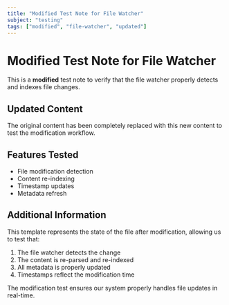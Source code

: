 ```yaml
---
title: "Modified Test Note for File Watcher"
subject: "testing"
tags: ["modified", "file-watcher", "updated"]
---
```


# Modified Test Note for File Watcher

This is a **modified** test note to verify that the file watcher properly detects and indexes file changes.

## Updated Content

The original content has been completely replaced with this new content to test the modification workflow.

## Features Tested
- File modification detection
- Content re-indexing
- Timestamp updates
- Metadata refresh

## Additional Information

This template represents the state of the file after modification, allowing us to test that:
1. The file watcher detects the change
2. The content is re-parsed and re-indexed
3. All metadata is properly updated
4. Timestamps reflect the modification time

The modification test ensures our system properly handles file updates in real-time. 